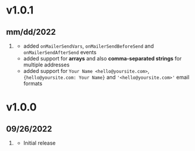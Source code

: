 # v1.0.1
## mm/dd/2022

1. [](#new)
    * added `onMailerSendVars`, `onMailerSendBeforeSend` and `onMailerSendAfterSend` events
    * added support for **arrays** and also **comma-separated strings** for multiple addresses
    * added support for `Your Name <hello@yoursite.com>`, `{hello@yoursite.com: Your Name}` and `'<hello@yoursite.com>'` email formats

# v1.0.0
## 09/26/2022

1. [](#new)
    * Initial release
